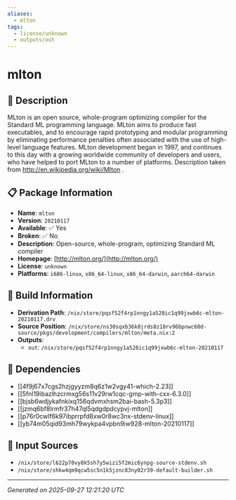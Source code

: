 ```yaml
---
aliases:
  - mlton
tags:
  - license/unknown
  - outputs/out
---
```


# mlton

## 📝 Description

MLton is an open source, whole-program optimizing compiler for the Standard ML programming language.
MLton aims to produce fast executables, and to encourage rapid prototyping and modular programming
by eliminating performance penalties often associated with the use of high-level language features.
MLton development began in 1997, and continues to this day with a growing worldwide community of
developers and users, who have helped to port MLton to a number of platforms.
Description taken from http://en.wikipedia.org/wiki/Mlton .


## 📋 Package Information

- **Name**: `mlton`
- **Version**: `20210117`
- **Available**: ✅ Yes
- **Broken**: ✅ No
- **Description**: Open-source, whole-program, optimizing Standard ML compiler
- **Homepage**: [http://mlton.org/](http://mlton.org/)
- **License**: `unknown`
- **Platforms**: `i686-linux`, `x86_64-linux`, `x86_64-darwin`, `aarch64-darwin`

## 🔧 Build Information

- **Derivation Path**: `/nix/store/pqsf52f4rp1nngy1a528ic1q99jxwb6c-mlton-20210117.drv`
- **Source Position**: `/nix/store/ns30sqxb36k8jrds8z18rv96bpnwc60d-source/pkgs/development/compilers/mlton/meta.nix:2`
- **Outputs**:
  - `out`:  `/nix/store/pqsf52f4rp1nngy1a528ic1q99jxwb6c-mlton-20210117`

## 🔗 Dependencies

- [[4f9j67x7cgs2hzjgyyzm8q6z1w2vgy41-which-2.23]]
- [[5fnl19ibazlhzcrmxg56s11v29rw1cqc-gmp-with-cxx-6.3.0]]
- [[bjsb6wdjykafnkixq156qdvmxhsm2bai-bash-5.3p3]]
- [[jzmq6bf8lrmfr37h47ql5qdgdpdcypvj-mlton]]
- [[p76r0cwlf6k97ibprrpfd8xw0r8wc3nx-stdenv-linux]]
- [[yb74m05qid93mh79wykpa4vpbn9iw928-mlton-20210117]]

## 📁 Input Sources

- `/nix/store/l622p70vy8k5sh7y5wizi5f2mic6ynpg-source-stdenv.sh`
- `/nix/store/shkw4qm9qcw5sc5n1k5jznc83ny02r39-default-builder.sh`

---
*Generated on 2025-09-27 12:21:20 UTC*
